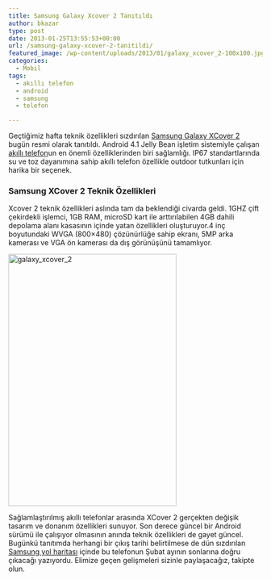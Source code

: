 ```yaml
---
title: Samsung Galaxy Xcover 2 Tanıtıldı
author: bkazar
type: post
date: 2013-01-25T13:55:53+00:00
url: /samsung-galaxy-xcover-2-tanitildi/
featured_image: /wp-content/uploads/2013/01/galaxy_xcover_2-100x100.jpg
categories:
  - Mobil
tags:
  - akıllı telefon
  - android
  - samsung
  - telefon

---
```

Geçtiğimiz hafta teknik özellikleri sızdırılan [Samsung Galaxy XCover 2][1] bugün resmi olarak tanıtıldı. Android 4.1 Jelly Bean işletim sistemiyle çalışan [akıllı telefon][2]un en önemli özelliklerinden biri sağlamlığı. IP67 standartlarında su ve toz dayanımına sahip akıllı telefon özellikle outdoor tutkunları için harika bir seçenek.

### Samsung XCover 2 Teknik Özellikleri

Xcover 2 teknik özellikleri aslında tam da beklendiği civarda geldi. 1GHZ çift çekirdekli işlemci, 1GB RAM, microSD kart ile arttırılabilen 4GB dahili depolama alanı kasasının içinde yatan özellikleri oluşturuyor.4 inç boyutundaki WVGA (800&#215;480) çözünürlüğe sahip ekranı, 5MP arka kamerası ve VGA ön kamerası da dış görünüşünü tamamlıyor.

<img class="aligncenter size-full wp-image-11186" alt="galaxy_xcover_2" src="https://www.murekkep.org/wp-content/uploads/2013/01/galaxy_xcover_2.jpg" width="333" height="500" srcset="https://www.murekkep.org/wp-content/uploads/2013/01/galaxy_xcover_2.jpg 333w, https://www.murekkep.org/wp-content/uploads/2013/01/galaxy_xcover_2-266x400.jpg 266w, https://www.murekkep.org/wp-content/uploads/2013/01/galaxy_xcover_2-33x50.jpg 33w, https://www.murekkep.org/wp-content/uploads/2013/01/galaxy_xcover_2-66x100.jpg 66w, https://www.murekkep.org/wp-content/uploads/2013/01/galaxy_xcover_2-133x200.jpg 133w, https://www.murekkep.org/wp-content/uploads/2013/01/galaxy_xcover_2-203x305.jpg 203w" sizes="(max-width: 333px) 100vw, 333px" /> 

Sağlamlaştırılmış akıllı telefonlar arasında XCover 2 gerçekten değişik tasarım ve donanım özellikleri sunuyor. Son derece güncel bir Android sürümü ile çalışıyor olmasının anında teknik özellikleri de gayet güncel. Bugünkü tanıtımda herhangi bir çıkış tarihi belirtilmese de dün sızdırılan [Samsung yol haritası][3] içinde bu telefonun Şubat ayının sonlarına doğru çıkacağı yazıyordu. Elimize geçen gelişmeleri sizinle paylaşacağız, takipte olun.

&nbsp;

 [1]: https://www.murekkep.org/samsung-galaxy-x-cover-2-geliyor-11103
 [2]: https://www.murekkep.org/telefon
 [3]: https://www.murekkep.org/galaxy-note-8-cikis-tarihi-11151